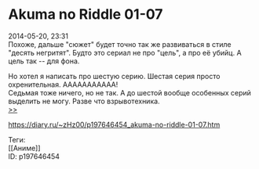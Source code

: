 Akuma no Riddle 01-07
======================

   
 2014-05-20, 23:31   
  Похоже, дальше "сюжет" будет точно так же развиваться в стиле "десять негритят". Будто это сериал не про "цель", а про её убийц. А цель так -- для фона.   
   
 Но хотел я написать про шестую серию. Шестая серия просто охренительная. ААААААААААА!   
 Седьмая тоже ничего, но не так. А до шестой вообще особенных серий выделить не могу. Разве что взрывотехника.   
  [>>](Akuma%20no%20Riddle%2008-12%20END)    
    
 <https://diary.ru/~zHz00/p197646454_akuma-no-riddle-01-07.htm>   
   
 Теги:   
 [[Аниме]]   
 ID: p197646454